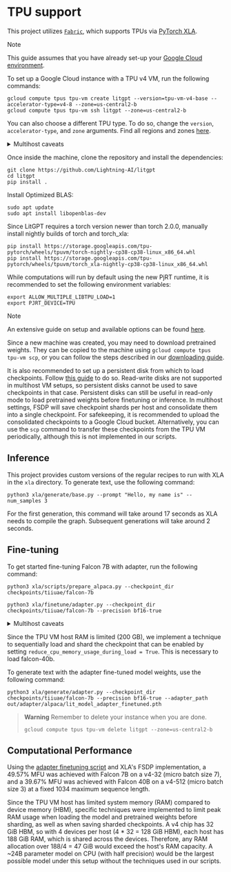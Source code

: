 # TPU support

This project utilizes [`Fabric`](https://lightning.ai/docs/fabric/stable), which supports TPUs via [PyTorch XLA](https://github.com/pytorch/xla).

> [!NOTE]
> This guide assumes that you have already set-up your [Google Cloud environment](https://cloud.google.com/run/docs/setup).

To set up a Google Cloud instance with a TPU v4 VM, run the following commands:

```shell
gcloud compute tpus tpu-vm create litgpt --version=tpu-vm-v4-base --accelerator-type=v4-8 --zone=us-central2-b
gcloud compute tpus tpu-vm ssh litgpt --zone=us-central2-b
```

You can also choose a different TPU type. To do so, change the `version`, `accelerator-type`, and `zone` arguments. Find all regions and zones [here](https://cloud.google.com/tpu/docs/regions-zones).

<details>
<summary>Multihost caveats</summary>

TPU v4-8 uses a single host. SSH'ing into the machine and running commands manually will only work when using a single host (1 slice in the TPU pod).
In multi-host environments, such as larger TPU pod slices, it's necessary to launch all commands on all hosts simultaneously to avoid hangs.
For local development, it is advisable to upload a zip file containing all your current changes and execute it inside the VM from your personal computer:

```shell
# Zip the local directory, excluding large directories from the zip. You may want to keep them.
zip -r local_changes.zip . -x  ".git/*" "checkpoints/*" "data/*" "out/*"
# Copy the .zip file to the TPU VM
gcloud compute tpus tpu-vm scp --worker=all local_changes.zip "litgpt:~"
# Unzip on each host
gcloud compute tpus tpu-vm ssh litgpt --worker=all --command="cd ~; unzip -q -o local_changes.zip"

# Example of a typical workflow
gcloud compute tpus tpu-vm ssh tmp --worker=all --command="cd ~; bash install_dependencies.sh"
gcloud compute tpus tpu-vm ssh tmp --worker=all --command="cd ~; bash prepare_checkpoints.sh"
gcloud compute tpus tpu-vm ssh tmp --worker=all --command="cd ~; bash run_desired_script.sh"

# This will allow you to kill all python processes on all workers
gcloud compute tpus tpu-vm ssh tmp --worker=all --command="pkill -e python"
```

Notice how the commands to install the environment and prepare checkpoints need to be run on all workers, since the filesystem
for each worker (host) is not shared.

For the rest of this tutorial, it will be assumed that it is being run on a single host for simplicity.

</details>

Once inside the machine, clone the repository and install the dependencies:

```shell
git clone https://github.com/Lightning-AI/litgpt
cd litgpt
pip install .
```

Install Optimized BLAS:

```shell
sudo apt update
sudo apt install libopenblas-dev
```

Since LitGPT requires a torch version newer than torch 2.0.0, manually install nightly builds of torch and torch_xla:

```shell
pip install https://storage.googleapis.com/tpu-pytorch/wheels/tpuvm/torch-nightly-cp38-cp38-linux_x86_64.whl
pip install https://storage.googleapis.com/tpu-pytorch/wheels/tpuvm/torch_xla-nightly-cp38-cp38-linux_x86_64.whl
```

While computations will run by default using the new PjRT runtime, it is recommended to set the following environment variables:

```shell
export ALLOW_MULTIPLE_LIBTPU_LOAD=1
export PJRT_DEVICE=TPU
```

> [!NOTE]
> An extensive guide on setup and available options can be found [here](https://cloud.google.com/tpu/docs/v4-users-guide).

Since a new machine was created, you may need to download pretrained weights.
They can be copied to the machine using `gcloud compute tpus tpu-vm scp`, or you can follow the steps described in our [downloading guide](download_model_weights.md).

It is also recommended to set up a persistent disk from which to load checkpoints.
Follow [this guide](https://cloud.google.com/tpu/docs/setup-persistent-disk#setting_up_a_tpu_vm_and_a_persistent_disk) to do so.
Read-write disks are not supported in multihost VM setups, so persistent disks cannot be used to save checkpoints in that case.
Persistent disks can still be useful in read-only mode to load pretrained weights before finetuning or inference.
In multihost settings, FSDP will save checkpoint shards per host and consolidate them into a single checkpoint.
For safekeeping, it is recommended to upload the consolidated checkpoints to a Google Cloud bucket.
Alternatively, you can use the `scp` command to transfer these checkpoints from the TPU VM periodically, although this is not implemented in our scripts.

## Inference

This project provides custom versions of the regular recipes to run with XLA in the `xla` directory.
To generate text, use the following command:

```shell
python3 xla/generate/base.py --prompt "Hello, my name is" --num_samples 3
```

For the first generation, this command will take around 17 seconds as XLA needs to compile the graph.
Subsequent generations will take around 2 seconds.

## Fine-tuning

To get started fine-tuning Falcon 7B with adapter, run the following command:

```shell
python3 xla/scripts/prepare_alpaca.py --checkpoint_dir checkpoints/tiiuae/falcon-7b

python3 xla/finetune/adapter.py --checkpoint_dir checkpoints/tiiuae/falcon-7b --precision bf16-true
```

<details>
<summary>Multihost caveats</summary>

This script is configured to save "full" checkpoints, which isn't possible on multihost TPU VMs.
Here's how you can consolidate them together into a single one after training with `state_dict_type="sharded"`:

```shell
path_to_shards="out/adapter/alpaca/lit_model_adapter_finetuned"
mkdir -p $path_to_shards
workers=4  # 4 hosts
for ((i = 0; i < workers; i++)); do
  # aggregate all shards locally
  gcloud compute tpus tpu-vm scp --worker=$i "litgpt:${path_to_shards}/*" "${path_to_shards}/" --zone us-central2-b
done
# copy all shards to all workers
gcloud compute tpus tpu-vm scp --worker=all ${path_to_shards}/* "litgpt:${path_to_shards}/" --zone us-central2-b
# consolidate the shards in each worker
gcloud compute tpus tpu-vm ssh tmp --worker=all --command="python -m torch_xla.distributed.fsdp.consolidate_sharded_ckpts --ckpt_prefix ${path_to_shards}/checkpoint --ckpt_suffix '_rank-*-of-*.pth' --save_path ${path_to_shards}.pth" --zone us-central2-b
```

</details>

Since the TPU VM host RAM is limited (200 GB), we implement a technique to sequentially load and shard the checkpoint that can be enabled by
setting `reduce_cpu_memory_usage_during_load = True`. This is necessary to load falcon-40b.

To generate text with the adapter fine-tuned model weights, use the following command:

```shell
python3 xla/generate/adapter.py --checkpoint_dir checkpoints/tiiuae/falcon-7b --precision bf16-true --adapter_path out/adapter/alpaca/lit_model_adapter_finetuned.pth
```

> **Warning**
> Remember to delete your instance when you are done.
>
> ```shell
> gcloud compute tpus tpu-vm delete litgpt --zone=us-central2-b
> ```

## Computational Performance

Using the [adapter finetuning script](finetune/adapter.py) and XLA's FSDP implementation, a 49.57% MFU was achieved with Falcon 7B on a v4-32 (micro batch size 7), and a 39.67% MFU was achieved with Falcon 40B on a v4-512 (micro batch size 3) at a fixed 1034 maximum sequence length.

Since the TPU VM host has limited system memory (RAM) compared to device memory (HBM), specific techniques were implemented to limit peak RAM usage when loading the model and pretrained weights before sharding, as well as when saving sharded checkpoints.
A v4 chip has 32 GiB HBM, so with 4 devices per host (4 * 32 = 128 GiB HBM), each host has 188 GiB RAM, which is shared across the devices.
Therefore, any RAM allocation over 188/4 = 47 GiB would exceed the host's RAM capacity.
A ~24B parameter model on CPU (with half precision) would be the largest possible model under this setup without the techniques used in our scripts.
